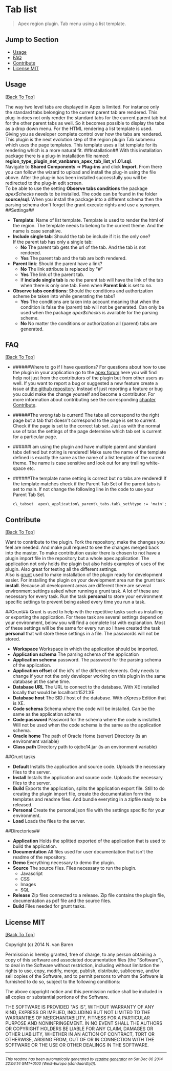 # Tab list 

> Apex region plugin. Tab menu using a list template.

## Jump to Section

* [Usage](#usage)
* [FAQ](#faq)
* [Contribute](#contribute)
* [License MIT](#license-mit)

## Usage
[[Back To Top]](#jump-to-section)

The way two level tabs are displayed in Apex is limited. For instance only the standard tabs belonging to the current parent tab are rendered. This plug-in does not only render the standard tabs for the current parent tab but for the other parent tabs as well. So it becomes possible to display the tabs as a drop down menu. For the HTML rendering a list template is used. Giving you as developer complete control over how the tabs are rendered. This plugin is the next evolution step of the region plugin Tab submenu which uses the page templates. This template uses a list template for its rendering which is a more natural fit. 
##Installation##
With this installation package there is a plug-in installation file named:
**region_type\_plugin\_net\_vanbaren\_apex\_tab\_list\_v1.01.sql**.   
Navigate to **Shared Components** => **Plug-ins** and click **Import**. From there you can follow the wizard to upload and install the plug-in using the file above. After the plug-in has been installed successfully you will be redirected to the plug-in edit screen.  
To be able to use the setting **Observe tabs conditions** the package _apex$checks_ needs to be installed. The code can be found in the folder **source/sql**. When you install the package into a different schema then the parsing schema don't forget the grant execute rights and use a synonym.
##Settings##
- **Template**: Name of list template. Template is used to render the html of the region. The template needs to belong to the current theme. And the name is case sensitive.
- **Include single tab**: Should the tab be include if it is the only one?  
  If the parent tab has only a single tab:
  - **No** The parent tab gets the url of the tab. And the tab is not rendered.
  - **Yes** The parent tab and the tab are both rendered.
- **Parent link**: Should the parent have a link?
  - **No** The link attribute is replaced by "#"
  - **Yes** The link of the parent tab.
  - If **include single tab** is _no_ the parent tab will have the link of the tab when there is only one tab. Even when **Parent link** is set to _no_.  
- **Observe tabs conditions**: Should the conditions and authorization scheme be taken into while generating the tabs?  
  - **Yes** The conditions are taken into account meaning that when the condition is false the (parent) tab will not be generated.
    Can only be used when the package _apex$checks_ is available for the parsing scheme.
  - **No** No matter the conditions or authorization all (parent) tabs are generated.

## FAQ
[[Back To Top]](#jump-to-section)

* ######Where to go if I have questions?
  For questions about how to use the plugin in your application go to the [apex forum](https://community.oracle.com/community/database/developer-tools/application_express) here you will find help not just from the contributors of the plugin but from other users as well. If you want to report a bug or suggested a new feature create a issue at [the github repository](https://github.com/nvanbaren/Tab_menu_list/issues). Instead of just reporting a feature or bug you could make the change yourself and become a contributor. For more information about contributing see the corresponding [chapter Contribute](#contribute).
 
* ######The wrong tab is current! The tabs all correspond to the right page but  a tab that doesn't correspond to the page is set to current.
  Check if the page is set to the correct tab set. Just as with the normal use of tabs the settings of the page determine which tab set is current for a particular page.

* ######I am using the plugin and have multiple parent and standard tabs defined but noting is rendered!
  Make sure the name of the template defined is exactly the same as the name of a list template of the current theme. The name is case sensitive and look out for any trailing white-space etc. 

* ######The template name setting is correct but no tabs are rendered!
  If the template matches check if the Parent Tab Set of the parent tabs is set to main. If not change the following line in the code to use your Parent Tab Set.

      c\_tabset  apex\_application\_parent\_tabs.tab\_set%type := 'main';



## Contribute
[[Back To Top]](#jump-to-section)

Want to contribute to the plugin. Fork the repository, make the changes you feel are needed. And make pull request to see the changes merged back into the master. To make contribution easier there is chosen to not have a plugin import file in the repository but a whole apex application. The application not only holds the plugin but also holds examples of uses of the plugin. Also great for testing all the different settings.  
Also is [grunt](http://gruntjs.com/ "grunt") used to make installation of the plugin ready for development easier. For installing the plugin on your development area run the grunt task **install**. Because all development areas are different there are several environment settings asked when running a grunt task. A lot of these are necessary for every task. Run the task **personal** to store your environment specific settings to prevent being asked every time you run a task.
 
##Grunt##
Grunt is used to help with the repetitive tasks such as installing or exporting the application.
For these task are several settings depend on your environment, below you will find a complete list with explanation.
Most of these settings will be the same for every run so I have created the task **personal** that will store these settings in a file.
The passwords will not be stored.

* **Workspace** Workspace in which the application should be imported.
* **Application schema** The parsing schema of the application
* **Application schema** password. The password for the parsing schema of the application.
* **Application offset** of the id's of the different elements. Only needs to change if your not the only developer working on this plugin in the same database at the same time. 
* **Database URL** The URL to connect to the database. With XE installed locally that would be localhost:1521:XE 
* **Database host** The SID / host of the database. With eXpress Edition that is XE.
* **Code schema** Schema where the code will be installed. Can be the same as the application schema
* **Code password** Password for the schema where the code is installed. Will not be used when the code schema is the same as the application schema.
* **Oracle home** The path of Oracle Home (server) Directory (is an environment variable)
* **Class path** Directory path to ojdbc14.jar (is an environment variable)

##Grunt tasks
* **Default** Installs the application and source code. Uploads the necessary files to the server.
* **Install** Installs the application and source code. Uploads the necessary files to the server.
* **Build** Exports the application, splits the application export file. Still to do creating the plugin import file, create the documentation form the templates and readme files. And bundle everyting in a zipfile ready to be released.
* **Personal** Create the personal.json file with the settings specific for your environment.
* **Load** Loads the files to the server. 
 
##Directories##
* **Application** Holds the splitted exported of the application that is used to build the application.
* **Documentation** All files used for user documentation that isn't the readme of the repository.
* **Demo** Everything necessary to demo the plugin.
* **Source** The source files. Files necessary to run the plugin.
  * Javascript
  * CSS
  * Images
  * SQL
* **Release** Zip files connected to a release. Zip file contains the plugin file, documentation as pdf file and the source files.
* **Build** Files needed for grunt tasks.

## License MIT
[[Back To Top]](#jump-to-section)

Copyright (c) 2014 N. van Baren

Permission is hereby granted, free of charge, to any person obtaining a copy
of this software and associated documentation files (the "Software"), to deal
in the Software without restriction, including without limitation the rights
to use, copy, modify, merge, publish, distribute, sublicense, and/or sell
copies of the Software, and to permit persons to whom the Software is
furnished to do so, subject to the following conditions:  

The above copyright notice and this permission notice shall be included in
all copies or substantial portions of the Software.  
  
THE SOFTWARE IS PROVIDED "AS IS", WITHOUT WARRANTY OF ANY KIND, EXPRESS OR
IMPLIED, INCLUDING BUT NOT LIMITED TO THE WARRANTIES OF MERCHANTABILITY,
FITNESS FOR A PARTICULAR PURPOSE AND NONINFRINGEMENT. IN NO EVENT SHALL THE
AUTHORS OR COPYRIGHT HOLDERS BE LIABLE FOR ANY CLAIM, DAMAGES OR OTHER
LIABILITY, WHETHER IN AN ACTION OF CONTRACT, TORT OR OTHERWISE, ARISING FROM,
OUT OF OR IN CONNECTION WITH THE SOFTWARE OR THE USE OR OTHER DEALINGS IN
THE SOFTWARE.




--------
<small>_This readme has been automatically generated by [readme generator](https://github.com/aponxi/grunt-readme-generator) on Sat Dec 06 2014 22:06:14 GMT+0100 (West-Europa (standaardtijd))._</small>